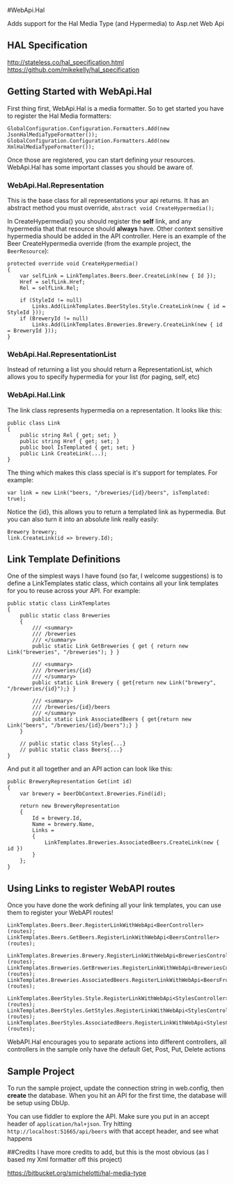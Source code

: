#WebApi.Hal

Adds support for the Hal Media Type (and Hypermedia) to Asp.net Web Api

## HAL Specification
http://stateless.co/hal_specification.html  
https://github.com/mikekelly/hal_specification

## Getting Started with WebApi.Hal
First thing first, WebApi.Hal is a media formatter. So to get started you have to register the Hal Media formatters:

	GlobalConfiguration.Configuration.Formatters.Add(new JsonHalMediaTypeFormatter());
	GlobalConfiguration.Configuration.Formatters.Add(new XmlHalMediaTypeFormatter());

Once those are registered, you can start defining your resources. WebApi.Hal has some important classes you should be aware of.

### WebApi.Hal.Representation
This is the base class for all representations your api returns. It has an abstract method you must override, `abstract void CreateHypermedia();` 

In CreateHypermedia() you should register the **self** link, and any hypermedia that that resource should **always** have. Other context sensitive hypermedia should be added in the API controller. Here is an example of the Beer CreateHypermedia override (from the example project, the `BeerResource`):

	protected override void CreateHypermedia()
	{
		var selfLink = LinkTemplates.Beers.Beer.CreateLink(new { Id });
		Href = selfLink.Href;
		Rel = selfLink.Rel;

		if (StyleId != null)
			Links.Add(LinkTemplates.BeerStyles.Style.CreateLink(new { id = StyleId }));
		if (BreweryId != null)
			Links.Add(LinkTemplates.Breweries.Brewery.CreateLink(new { id = BreweryId }));
	}

### WebApi.Hal.RepresentationList<T>
Instead of returning a list you should return a RepresentationList, which allows you to specify hypermedia for your list (for paging, self, etc)

### WebApi.Hal.Link
The link class represents hypermedia on a representation. It looks like this:

	public class Link
	{
		public string Rel { get; set; }
		public string Href { get; set; }
		public bool IsTemplated { get; set; }
		public Link CreateLink(...);
	}

The thing which makes this class special is it's support for templates. For example:

	var link = new Link("beers, "/breweries/{id}/beers", isTemplated: true);

Notice the {id}, this allows you to return a templated link as hypermedia. But you can also turn it into an absolute link really easily:

	Brewery brewery;
	link.CreateLink(id => brewery.Id);

## Link Template Definitions
One of the simplest ways I have found (so far, I welcome suggestions) is to define a LinkTemplates static class, which contains all your link templates for you to reuse across your API. For example:

	public static class LinkTemplates
	{
		public static class Breweries
		{
			/// <summary>
			/// /breweries
			/// </summary>
			public static Link GetBreweries { get { return new Link("breweries", "/breweries"); } }

			/// <summary>
			/// /breweries/{id}
			/// </summary>
			public static Link Brewery { get{return new Link("brewery", "/breweries/{id}");} }

			/// <summary>
			/// /breweries/{id}/beers
			/// </summary>
			public static Link AssociatedBeers { get{return new Link("beers", "/breweries/{id}/beers");} }
		}

		// public static class Styles{...}
		// public static class Beers{...}
	}

And put it all together and an API action can look like this:

	public BreweryRepresentation Get(int id)
	{
		var brewery = beerDbContext.Breweries.Find(id);

		return new BreweryRepresentation
		{
			Id = brewery.Id,
			Name = brewery.Name,
			Links =
			{
				LinkTemplates.Breweries.AssociatedBeers.CreateLink(new { id })
			}
		};
	}

## Using Links to register WebAPI routes
Once you have done the work defining all your link templates, you can use them to register your WebAPI routes!

	LinkTemplates.Beers.Beer.RegisterLinkWithWebApi<BeerController>(routes);
	LinkTemplates.Beers.GetBeers.RegisterLinkWithWebApi<BeersController>(routes);

	LinkTemplates.Breweries.Brewery.RegisterLinkWithWebApi<BreweriesController>(routes);
	LinkTemplates.Breweries.GetBreweries.RegisterLinkWithWebApi<BreweriesController>(routes);
	LinkTemplates.Breweries.AssociatedBeers.RegisterLinkWithWebApi<BeersFromBreweryController>(routes);

	LinkTemplates.BeerStyles.Style.RegisterLinkWithWebApi<StylesController>(routes);
	LinkTemplates.BeerStyles.GetStyles.RegisterLinkWithWebApi<StylesController>(routes);
	LinkTemplates.BeerStyles.AssociatedBeers.RegisterLinkWithWebApi<StylesController>(routes);

WebAPI.Hal encourages you to separate actions into different controllers, all controllers in the sample only have the default Get, Post, Put, Delete actions

## Sample Project
To run the sample project, update the connection string in web.config, then **create** the database. When you hit an API for the first time, the database will be setup using DbUp.

You can use fiddler to explore the API. Make sure you put in an accept header of `application/hal+json`. Try hitting `http://localhost:51665/api/beers` with that accept header, and see what happens

##Credits
I have more credits to add, but this is the most obvious (as I based my Xml formatter off this project)

https://bitbucket.org/smichelotti/hal-media-type
